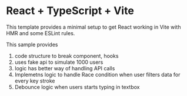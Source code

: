 # React + TypeScript + Vite

This template provides a minimal setup to get React working in Vite with HMR and some ESLint rules.

This sample provides 
 1. code structure to break component, hooks
 2. uses fake api to simulate 1000 users
 3. logic has better way of handling API calls
 4. Implemetns logic to handle Race condition when user filters data for every key stroke
 5. Debounce logic when users starts typing in textbox
